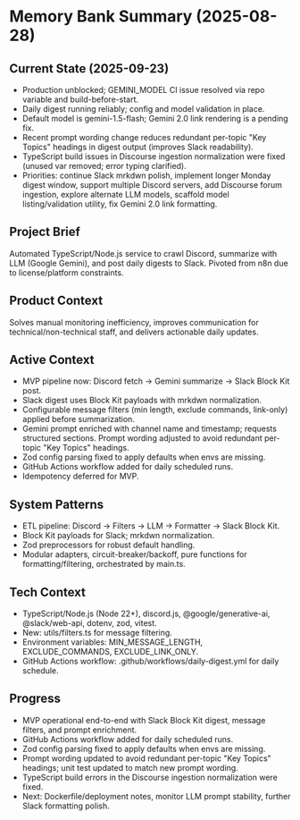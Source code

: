 # Memory Bank Summary (2025-08-28)

## Current State (2025-09-23)
- Production unblocked; GEMINI_MODEL CI issue resolved via repo variable and build-before-start.
- Daily digest running reliably; config and model validation in place.
- Default model is gemini-1.5-flash; Gemini 2.0 link rendering is a pending fix.
- Recent prompt wording change reduces redundant per-topic "Key Topics" headings in digest output (improves Slack readability).
- TypeScript build issues in Discourse ingestion normalization were fixed (unused var removed; error typing clarified).
- Priorities: continue Slack mrkdwn polish, implement longer Monday digest window, support multiple Discord servers, add Discourse forum ingestion, explore alternate LLM models, scaffold model listing/validation utility, fix Gemini 2.0 link formatting.

## Project Brief
Automated TypeScript/Node.js service to crawl Discord, summarize with LLM (Google Gemini), and post daily digests to Slack. Pivoted from n8n due to license/platform constraints.

## Product Context
Solves manual monitoring inefficiency, improves communication for technical/non-technical staff, and delivers actionable daily updates.

## Active Context
- MVP pipeline now: Discord fetch → Gemini summarize → Slack Block Kit post.
- Slack digest uses Block Kit payloads with mrkdwn normalization.
- Configurable message filters (min length, exclude commands, link-only) applied before summarization.
- Gemini prompt enriched with channel name and timestamp; requests structured sections. Prompt wording adjusted to avoid redundant per-topic "Key Topics" headings.
- Zod config parsing fixed to apply defaults when envs are missing.
- GitHub Actions workflow added for daily scheduled runs.
- Idempotency deferred for MVP.

## System Patterns
- ETL pipeline: Discord → Filters → LLM → Formatter → Slack Block Kit.
- Block Kit payloads for Slack; mrkdwn normalization.
- Zod preprocessors for robust default handling.
- Modular adapters, circuit-breaker/backoff, pure functions for formatting/filtering, orchestrated by main.ts.

## Tech Context
- TypeScript/Node.js (Node 22+), discord.js, @google/generative-ai, @slack/web-api, dotenv, zod, vitest.
- New: utils/filters.ts for message filtering.
- Environment variables: MIN_MESSAGE_LENGTH, EXCLUDE_COMMANDS, EXCLUDE_LINK_ONLY.
- GitHub Actions workflow: .github/workflows/daily-digest.yml for daily schedule.

## Progress
- MVP operational end-to-end with Slack Block Kit digest, message filters, and prompt enrichment.
- GitHub Actions workflow added for daily scheduled runs.
- Zod config parsing fixed to apply defaults when envs are missing.
- Prompt wording updated to avoid redundant per-topic "Key Topics" headings; unit test updated to match new prompt wording.
- TypeScript build errors in the Discourse ingestion normalization were fixed.
- Next: Dockerfile/deployment notes, monitor LLM prompt stability, further Slack formatting polish.
